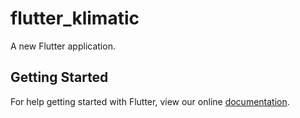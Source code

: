 # flutter_klimatic

A new Flutter application.

## Getting Started

For help getting started with Flutter, view our online
[documentation](https://flutter.io/).
